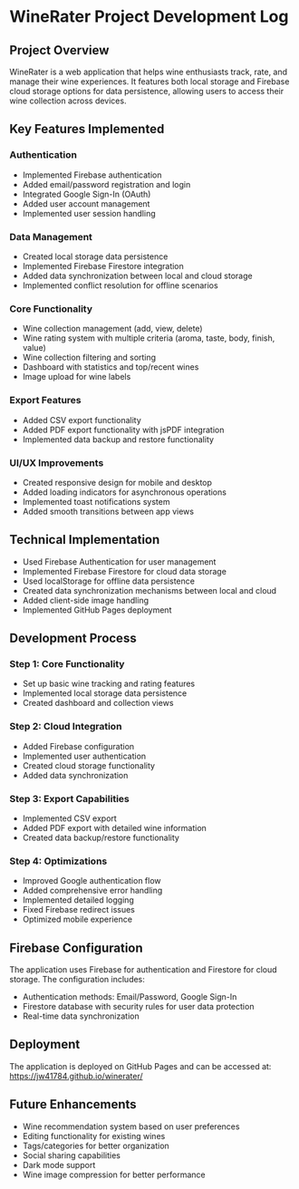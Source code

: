# WineRater Project Development Log

## Project Overview
WineRater is a web application that helps wine enthusiasts track, rate, and manage their wine experiences. It features both local storage and Firebase cloud storage options for data persistence, allowing users to access their wine collection across devices.

## Key Features Implemented

### Authentication
- Implemented Firebase authentication
- Added email/password registration and login
- Integrated Google Sign-In (OAuth)
- Added user account management
- Implemented user session handling

### Data Management
- Created local storage data persistence
- Implemented Firebase Firestore integration
- Added data synchronization between local and cloud storage
- Implemented conflict resolution for offline scenarios

### Core Functionality
- Wine collection management (add, view, delete)
- Wine rating system with multiple criteria (aroma, taste, body, finish, value)
- Wine collection filtering and sorting
- Dashboard with statistics and top/recent wines
- Image upload for wine labels

### Export Features
- Added CSV export functionality
- Added PDF export functionality with jsPDF integration
- Implemented data backup and restore functionality

### UI/UX Improvements
- Created responsive design for mobile and desktop
- Added loading indicators for asynchronous operations
- Implemented toast notifications system
- Added smooth transitions between app views

## Technical Implementation
- Used Firebase Authentication for user management
- Implemented Firebase Firestore for cloud data storage
- Used localStorage for offline data persistence
- Created data synchronization mechanisms between local and cloud
- Added client-side image handling
- Implemented GitHub Pages deployment

## Development Process

### Step 1: Core Functionality
- Set up basic wine tracking and rating features
- Implemented local storage data persistence
- Created dashboard and collection views

### Step 2: Cloud Integration
- Added Firebase configuration
- Implemented user authentication
- Created cloud storage functionality
- Added data synchronization

### Step 3: Export Capabilities
- Implemented CSV export
- Added PDF export with detailed wine information
- Created data backup/restore functionality

### Step 4: Optimizations
- Improved Google authentication flow
- Added comprehensive error handling
- Implemented detailed logging
- Fixed Firebase redirect issues
- Optimized mobile experience

## Firebase Configuration
The application uses Firebase for authentication and Firestore for cloud storage. The configuration includes:
- Authentication methods: Email/Password, Google Sign-In
- Firestore database with security rules for user data protection
- Real-time data synchronization

## Deployment
The application is deployed on GitHub Pages and can be accessed at:
https://jw41784.github.io/winerater/

## Future Enhancements
- Wine recommendation system based on user preferences
- Editing functionality for existing wines
- Tags/categories for better organization
- Social sharing capabilities
- Dark mode support
- Wine image compression for better performance